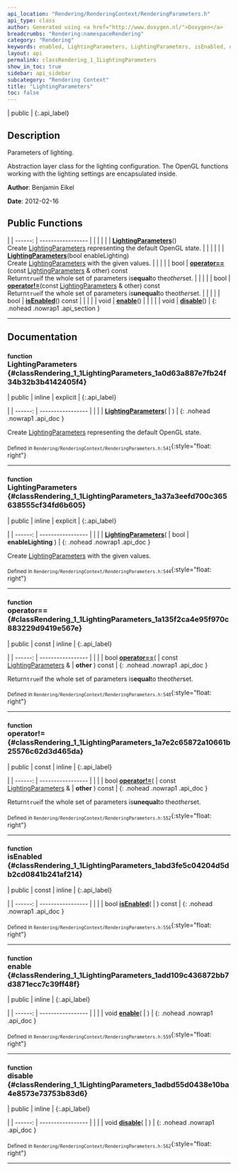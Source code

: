 ```yaml
---
api_location: "Rendering/RenderingContext/RenderingParameters.h"
api_type: class
author: Generated using <a href="http://www.doxygen.nl/">Doxygen</a>
breadcrumbs: "Rendering:namespaceRendering"
category: "Rendering"
keywords: enabled, LightingParameters, LightingParameters, isEnabled, enable, disable
layout: api
permalink: classRendering_1_1LightingParameters
show_in_toc: true
sidebar: api_sidebar
subcategory: "Rendering Context"
title: "LightingParameters"
toc: false
---
```


| public |
{:.api_label}

## Description

Parameters of lighting.

Abstraction layer class for the lighting configuration. The OpenGL functions working with the lighting settings are encapsulated inside.

**Author**: Benjamin Eikel



**Date**: 2012-02-16





## Public Functions

|
| ------: | ----------------- |
|  | |
|  | **[LightingParameters](#classRendering_1_1LightingParameters_1a0d63a887e7fb24f34b32b3b4142405f4)**() <br/> Create [LightingParameters](classRendering_1_1LightingParameters) representing the default OpenGL state. |
|  | |
|  | **[LightingParameters](#classRendering_1_1LightingParameters_1a37a3eefd700c365638555cf34fd6b605)**(bool enableLighting) <br/> Create [LightingParameters](classRendering_1_1LightingParameters) with the given values. |
|  | |
| bool | **[operator==](#classRendering_1_1LightingParameters_1a135f2ca4e95f970c883229d9419e567e)**(const [LightingParameters](classRendering_1_1LightingParameters) & other) const <br/> Return`true`if the whole set of parameters is**equal**to the*other*set. |
|  | |
| bool | **[operator!=](#classRendering_1_1LightingParameters_1a7e2c65872a10661b25576c62d3d465da)**(const [LightingParameters](classRendering_1_1LightingParameters) & other) const <br/> Return`true`if the whole set of parameters is**unequal**to the*other*set. |
|  | |
| bool | **[isEnabled](#classRendering_1_1LightingParameters_1abd3fe5c04204d5db2cd0841b241af214)**() const |
|  | |
| void | **[enable](#classRendering_1_1LightingParameters_1add109c436872bb7d3871ecc7c39ff48f)**() |
|  | |
| void | **[disable](#classRendering_1_1LightingParameters_1adbd55d0438e10ba4e8573e73753b83d6)**() |
{: .nohead .nowrap1 .api_section }


-------------------------------------------------------------------

## Documentation

### <small>function</small><br/> LightingParameters {#classRendering_1_1LightingParameters_1a0d63a887e7fb24f34b32b3b4142405f4}

| public | inline | explicit |
{:.api_label}

|
| ------: | ----------------- |
|  |
|  **[LightingParameters](#classRendering_1_1LightingParameters_1a0d63a887e7fb24f34b32b3b4142405f4)**( |  ) |
{: .nohead .nowrap1 .api_doc }

Create [LightingParameters](classRendering_1_1LightingParameters) representing the default OpenGL state.





<sub>Defined in `Rendering/RenderingContext/RenderingParameters.h:541`</sub>{:style="float: right"}

-------------------------------------------------------------------

### <small>function</small><br/> LightingParameters {#classRendering_1_1LightingParameters_1a37a3eefd700c365638555cf34fd6b605}

| public | inline | explicit |
{:.api_label}

|
| ------: | ----------------- |
|  |
|  **[LightingParameters](#classRendering_1_1LightingParameters_1a37a3eefd700c365638555cf34fd6b605)**( | bool | **enableLighting** ) |
{: .nohead .nowrap1 .api_doc }

Create [LightingParameters](classRendering_1_1LightingParameters) with the given values.





<sub>Defined in `Rendering/RenderingContext/RenderingParameters.h:544`</sub>{:style="float: right"}

-------------------------------------------------------------------

### <small>function</small><br/> operator== {#classRendering_1_1LightingParameters_1a135f2ca4e95f970c883229d9419e567e}

| public | const | inline |
{:.api_label}

|
| ------: | ----------------- |
|  |
| bool **[operator==](#classRendering_1_1LightingParameters_1a135f2ca4e95f970c883229d9419e567e)**( | const [LightingParameters](classRendering_1_1LightingParameters) & | **other** ) const |
{: .nohead .nowrap1 .api_doc }

Return`true`if the whole set of parameters is**equal**to the*other*set.





<sub>Defined in `Rendering/RenderingContext/RenderingParameters.h:548`</sub>{:style="float: right"}

-------------------------------------------------------------------

### <small>function</small><br/> operator!= {#classRendering_1_1LightingParameters_1a7e2c65872a10661b25576c62d3d465da}

| public | const | inline |
{:.api_label}

|
| ------: | ----------------- |
|  |
| bool **[operator!=](#classRendering_1_1LightingParameters_1a7e2c65872a10661b25576c62d3d465da)**( | const [LightingParameters](classRendering_1_1LightingParameters) & | **other** ) const |
{: .nohead .nowrap1 .api_doc }

Return`true`if the whole set of parameters is**unequal**to the*other*set.





<sub>Defined in `Rendering/RenderingContext/RenderingParameters.h:552`</sub>{:style="float: right"}

-------------------------------------------------------------------

### <small>function</small><br/> isEnabled {#classRendering_1_1LightingParameters_1abd3fe5c04204d5db2cd0841b241af214}

| public | const | inline |
{:.api_label}

|
| ------: | ----------------- |
|  |
| bool **[isEnabled](#classRendering_1_1LightingParameters_1abd3fe5c04204d5db2cd0841b241af214)**( |  ) const |
{: .nohead .nowrap1 .api_doc }





<sub>Defined in `Rendering/RenderingContext/RenderingParameters.h:556`</sub>{:style="float: right"}

-------------------------------------------------------------------

### <small>function</small><br/> enable {#classRendering_1_1LightingParameters_1add109c436872bb7d3871ecc7c39ff48f}

| public | inline |
{:.api_label}

|
| ------: | ----------------- |
|  |
| void **[enable](#classRendering_1_1LightingParameters_1add109c436872bb7d3871ecc7c39ff48f)**( |  ) |
{: .nohead .nowrap1 .api_doc }





<sub>Defined in `Rendering/RenderingContext/RenderingParameters.h:559`</sub>{:style="float: right"}

-------------------------------------------------------------------

### <small>function</small><br/> disable {#classRendering_1_1LightingParameters_1adbd55d0438e10ba4e8573e73753b83d6}

| public | inline |
{:.api_label}

|
| ------: | ----------------- |
|  |
| void **[disable](#classRendering_1_1LightingParameters_1adbd55d0438e10ba4e8573e73753b83d6)**( |  ) |
{: .nohead .nowrap1 .api_doc }





<sub>Defined in `Rendering/RenderingContext/RenderingParameters.h:562`</sub>{:style="float: right"}

-------------------------------------------------------------------

